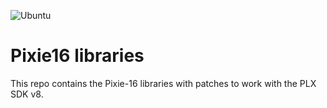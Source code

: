 ![Ubuntu](https://github.com/vetlewi/Pixie16/workflows/Ubuntu/badge.svg)
# Pixie16 libraries
This repo contains the Pixie-16 libraries with patches
to work with the PLX SDK v8.